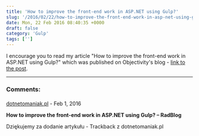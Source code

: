 ```yaml
---
title: 'How to improve the front-end work in ASP.NET using Gulp?'
slug: '/2016/02/22/how-to-improve-the-front-end-work-in-asp-net-using-gulp/'
date: Mon, 22 Feb 2016 08:40:35 +0000
draft: false
category: 'Gulp'
tags: ['']
---
```


I encourage you to read my article "How to improve the front-end work in ASP.NET using Gulp?" which was published on Objectivity's blog - [link to the post](http://blog.objectivity.co.uk/how-to-improve-the-front-end-work-in-asp-net-using-gulp/).

---
### Comments:
#### 
[dotnetomaniak.pl](http://dotnetomaniak.pl/How-to-improve-the-front-end-work-in-ASPNET-using-Gulp-RadBlog "") - <time datetime="2016-02-22 09:41:35">Feb 1, 2016</time>

**How to improve the front-end work in ASP.NET using Gulp? – RadBlog**

Dziękujemy za dodanie artykułu - Trackback z dotnetomaniak.pl
